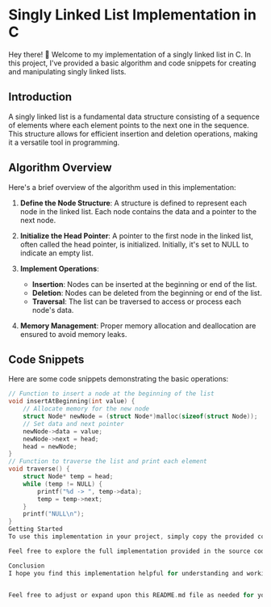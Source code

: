 # Singly Linked List Implementation in C

Hey there! 👋 Welcome to my implementation of a singly linked list in C. In this project, I've provided a basic algorithm and code snippets for creating and manipulating singly linked lists.

## Introduction

A singly linked list is a fundamental data structure consisting of a sequence of elements where each element points to the next one in the sequence. This structure allows for efficient insertion and deletion operations, making it a versatile tool in programming.

## Algorithm Overview

Here's a brief overview of the algorithm used in this implementation:

1. **Define the Node Structure**: A structure is defined to represent each node in the linked list. Each node contains the data and a pointer to the next node.

2. **Initialize the Head Pointer**: A pointer to the first node in the linked list, often called the head pointer, is initialized. Initially, it's set to NULL to indicate an empty list.

3. **Implement Operations**:
   - **Insertion**: Nodes can be inserted at the beginning or end of the list.
   - **Deletion**: Nodes can be deleted from the beginning or end of the list.
   - **Traversal**: The list can be traversed to access or process each node's data.

4. **Memory Management**: Proper memory allocation and deallocation are ensured to avoid memory leaks.

## Code Snippets

Here are some code snippets demonstrating the basic operations:

```c
// Function to insert a node at the beginning of the list
void insertAtBeginning(int value) {
    // Allocate memory for the new node
    struct Node* newNode = (struct Node*)malloc(sizeof(struct Node));
    // Set data and next pointer
    newNode->data = value;
    newNode->next = head;
    head = newNode;
}
// Function to traverse the list and print each element
void traverse() {
    struct Node* temp = head;
    while (temp != NULL) {
        printf("%d -> ", temp->data);
        temp = temp->next;
    }
    printf("NULL\n");
}
Getting Started
To use this implementation in your project, simply copy the provided code snippets and integrate them into your C program. Don't forget to include error handling and memory management as per your requirements.

Feel free to explore the full implementation provided in the source code files.

Conclusion
I hope you find this implementation helpful for understanding and working with singly linked lists in C. If you have any questions or suggestions for improvement, feel free to reach out. Happy coding! 🙂🚀


Feel free to adjust or expand upon this README.md file as needed for your project!

